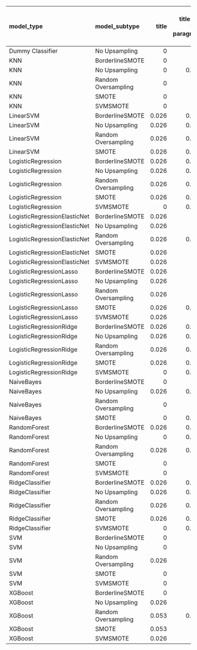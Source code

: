 | model_type                   | model_subtype       |   title |   title and first paragraph |   title and 5 sentences |   title and 10 sentences | title and first sentence each paragraph   |   raw text |
|:-----------------------------|:--------------------|--------:|----------------------------:|------------------------:|-------------------------:|:------------------------------------------|-----------:|
| Dummy Classifier             | No Upsampling       |   0     |                       0     |                   0     |                    0     | 0.000                                     |      0     |
| KNN                          | BorderlineSMOTE     |   0     |                       0     |                   0     |                    0     | 0.000                                     |      0     |
| KNN                          | No Upsampling       |   0     |                       0.026 |                   0     |                    0     | 0.132                                     |      0.053 |
| KNN                          | Random Oversampling |   0     |                       0     |                   0.026 |                    0     | 0.000                                     |      0     |
| KNN                          | SMOTE               |   0     |                       0     |                   0     |                    0     | 0.000                                     |      0     |
| KNN                          | SVMSMOTE            |   0     |                       0     |                   0     |                    0     | 0.000                                     |      0     |
| LinearSVM                    | BorderlineSMOTE     |   0.026 |                       0.053 |                   0.079 |                    0.105 | 0.053                                     |      0.053 |
| LinearSVM                    | No Upsampling       |   0.026 |                       0.053 |                   0.079 |                    0.105 | 0.053                                     |      0.053 |
| LinearSVM                    | Random Oversampling |   0.026 |                       0.053 |                   0.079 |                    0.105 | 0.053                                     |      0.053 |
| LinearSVM                    | SMOTE               |   0.026 |                       0.053 |                   0.079 |                    0.105 | 0.053                                     |      0.053 |
| LogisticRegression           | BorderlineSMOTE     |   0.026 |                       0.053 |                   0.105 |                    0.105 | 0.053                                     |      0.079 |
| LogisticRegression           | No Upsampling       |   0.026 |                       0.053 |                   0.079 |                    0.105 | 0.053                                     |      0.079 |
| LogisticRegression           | Random Oversampling |   0.026 |                       0.053 |                   0.079 |                    0.079 | 0.053                                     |      0.053 |
| LogisticRegression           | SMOTE               |   0.026 |                       0.053 |                   0.105 |                    0.105 | 0.053                                     |      0.053 |
| LogisticRegression           | SVMSMOTE            |   0     |                       0.053 |                   0.053 |                    0     | 0.053                                     |      0.053 |
| LogisticRegressionElasticNet | BorderlineSMOTE     |   0.026 |                       0     |                   0.053 |                    0.053 | 0.053                                     |      0.158 |
| LogisticRegressionElasticNet | No Upsampling       |   0.026 |                       0     |                   0.079 |                    0.053 | 0.053                                     |      0.132 |
| LogisticRegressionElasticNet | Random Oversampling |   0.026 |                       0.026 |                   0.053 |                    0.053 | 0.053                                     |      0.158 |
| LogisticRegressionElasticNet | SMOTE               |   0.026 |                       0     |                   0.053 |                    0.053 | 0.053                                     |      0.132 |
| LogisticRegressionElasticNet | SVMSMOTE            |   0.026 |                       0     |                   0.026 |                    0     | 0.053                                     |      0.105 |
| LogisticRegressionLasso      | BorderlineSMOTE     |   0.026 |                       0     |                   0.026 |                    0.079 | 0.105                                     |      0.105 |
| LogisticRegressionLasso      | No Upsampling       |   0.026 |                       0     |                   0.026 |                    0.053 | 0.105                                     |      0.105 |
| LogisticRegressionLasso      | Random Oversampling |   0.026 |                       0     |                   0     |                    0.053 | 0.105                                     |      0.105 |
| LogisticRegressionLasso      | SMOTE               |   0.026 |                       0.026 |                   0.026 |                    0.053 | 0.079                                     |      0.105 |
| LogisticRegressionLasso      | SVMSMOTE            |   0.026 |                       0     |                   0.026 |                    0     | 0.079                                     |      0.079 |
| LogisticRegressionRidge      | BorderlineSMOTE     |   0.026 |                       0.053 |                   0.105 |                    0.132 | 0.079                                     |      0.053 |
| LogisticRegressionRidge      | No Upsampling       |   0.026 |                       0.053 |                   0.105 |                    0.105 | 0.079                                     |      0.079 |
| LogisticRegressionRidge      | Random Oversampling |   0.026 |                       0.053 |                   0.105 |                    0.132 | 0.079                                     |      0.053 |
| LogisticRegressionRidge      | SMOTE               |   0.026 |                       0.053 |                   0.105 |                    0.132 | 0.079                                     |      0.053 |
| LogisticRegressionRidge      | SVMSMOTE            |   0     |                       0.053 |                   0.053 |                    0     | 0.079                                     |      0.053 |
| NaiveBayes                   | BorderlineSMOTE     |   0     |                       0     |                   0.079 |                    0.079 | 0.026                                     |      0.026 |
| NaiveBayes                   | No Upsampling       |   0.026 |                       0.026 |                   0.079 |                    0.053 | 0.079                                     |      0.053 |
| NaiveBayes                   | Random Oversampling |   0     |                       0     |                   0.053 |                    0.079 | 0.026                                     |      0.026 |
| NaiveBayes                   | SMOTE               |   0     |                       0.026 |                   0.053 |                    0.053 | 0.026                                     |      0.053 |
| RandomForest                 | BorderlineSMOTE     |   0.026 |                       0.026 |                   0.026 |                    0.026 | 0.079                                     |      0.079 |
| RandomForest                 | No Upsampling       |   0     |                       0.026 |                   0     |                    0.026 | 0.053                                     |      0.079 |
| RandomForest                 | Random Oversampling |   0.026 |                       0.026 |                   0.026 |                    0.026 | 0.132                                     |      0.132 |
| RandomForest                 | SMOTE               |   0     |                       0     |                   0.053 |                    0.053 | 0.079                                     |      0.105 |
| RandomForest                 | SVMSMOTE            |   0     |                       0     |                   0.026 |                    0     | 0.053                                     |      0.079 |
| RidgeClassifier              | BorderlineSMOTE     |   0.026 |                       0.053 |                   0.079 |                    0.132 | 0.053                                     |      0.053 |
| RidgeClassifier              | No Upsampling       |   0.026 |                       0.053 |                   0.079 |                    0.132 | 0.053                                     |      0.053 |
| RidgeClassifier              | Random Oversampling |   0.026 |                       0.053 |                   0.079 |                    0.132 | 0.053                                     |      0.053 |
| RidgeClassifier              | SMOTE               |   0.026 |                       0.053 |                   0.079 |                    0.132 | 0.053                                     |      0.053 |
| RidgeClassifier              | SVMSMOTE            |   0     |                       0.053 |                   0.053 |                    0     | 0.053                                     |      0.053 |
| SVM                          | BorderlineSMOTE     |   0     |                       0     |                   0     |                    0     | 0.000                                     |      0     |
| SVM                          | No Upsampling       |   0     |                       0     |                   0     |                    0     | 0.000                                     |      0     |
| SVM                          | Random Oversampling |   0.026 |                       0     |                   0     |                    0     | 0.000                                     |      0     |
| SVM                          | SMOTE               |   0     |                       0     |                   0     |                    0     | 0.000                                     |      0     |
| SVM                          | SVMSMOTE            |   0     |                       0     |                   0     |                    0     | 0.000                                     |      0     |
| XGBoost                      | BorderlineSMOTE     |   0     |                       0     |                   0.053 |                    0.079 | 0.105                                     |      0.105 |
| XGBoost                      | No Upsampling       |   0.026 |                       0     |                   0.026 |                    0.053 | **0.211**                                 |      0.105 |
| XGBoost                      | Random Oversampling |   0.053 |                       0.026 |                   0     |                    0.053 | 0.184                                     |      0.079 |
| XGBoost                      | SMOTE               |   0.053 |                       0     |                   0.026 |                    0.053 | 0.158                                     |      0.105 |
| XGBoost                      | SVMSMOTE            |   0.026 |                       0     |                   0.026 |                    0     | 0.105                                     |      0.105 |
